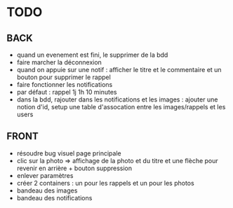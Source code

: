 # TODO
## BACK
* quand un evenement est fini, le supprimer de la bdd
* faire marcher la déconnexion 
* quand on appuie sur une notif : afficher le titre et le commentaire et un bouton pour supprimer le rappel 
* faire fonctionner les notifications
* par défaut : rappel 1j 1h 10 minutes
* dans la bdd, rajouter dans les notifications et les images : ajouter une notion d'id, setup une table d'assocation entre les images/rappels et les users
## FRONT
* résoudre bug visuel page principale
* clic sur la photo => affichage de la photo et du titre et une flèche pour revenir en arrière + bouton suppression
* enlever paramètres
* créer 2 containers : un pour les rappels et un pour les photos
* bandeau des images
* bandeau des notifications

